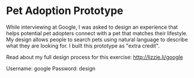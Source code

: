 # Pet Adoption Prototype

While interviewing at Google, I was asked to design an experience that helps potential pet adopters connect with a pet that matches their lifestyle. My design allows people to search pets using natural language to describe what they are looking for. I built this prototype as "extra credit".

Read about my full design process for this exercise: http://lizzie.li/google

Username: google
Password: design
